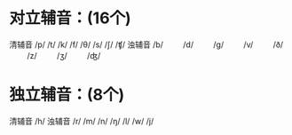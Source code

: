 # 对立辅音：(16个)
  清辅音
    /p/
    /t/
    /k/
    /f/
    /θ/
    /s/
    /ʃ/
    /ʧ/
  浊辅音
    /b/
　　 /d/
　　 /g/
　　 /v/
　　 /ð/
　　 /z/
　　 /ʒ/
　　 /ʤ/

# 独立辅音：(8个)
  清辅音
    /h/
  浊辅音
    /r/
    /m/
    /n/
    /ŋ/
    /l/
    /w/
    /j/